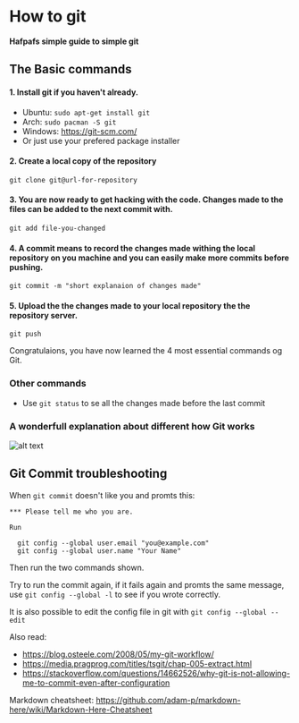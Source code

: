 # How to git
**Hafpafs simple guide to simple git**

## The Basic commands

#### 1. Install git if you haven't already.
  * Ubuntu: `sudo apt-get install git`
  * Arch: `sudo pacman -S git`
  * Windows: https://git-scm.com/
  * Or just use your prefered package installer

#### 2. Create a local copy of the repository

`git clone git@url-for-repository`

#### 3. You are now ready to get hacking with the code. Changes made to the files can be added to the next commit with.

`git add file-you-changed`

#### 4. A **commit** means to record the changes made withing the local repository on you machine and you can easily make more commits before pushing.

`git commit -m "short explanaion of changes made"`

#### 5. Upload the the changes made to your local repository the the repository server.

`git push`

Congratulaions, you have now learned the 4 most essential commands og Git.

### Other commands

* Use `git status` to se all the changes made before the last commit

### A wonderfull explanation about different how Git works
![alt text](https://i.imgur.com/Aofvzhw.png "Git transport")



## Git Commit troubleshooting

When `git commit` doesn't like you and promts this:

```
*** Please tell me who you are.

Run

  git config --global user.email "you@example.com"
  git config --global user.name "Your Name"
```
Then run the two commands shown.

Try to run the commit again, if it fails again and promts the same message, use `git config --global -l` to see if you wrote correctly.


It is also possible to edit the config file in git with `git config --global --edit`


Also read: 
* https://blog.osteele.com/2008/05/my-git-workflow/
* https://media.pragprog.com/titles/tsgit/chap-005-extract.html
* https://stackoverflow.com/questions/14662526/why-git-is-not-allowing-me-to-commit-even-after-configuration

Markdown cheatsheet: https://github.com/adam-p/markdown-here/wiki/Markdown-Here-Cheatsheet
